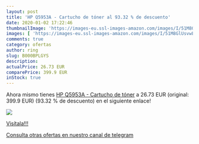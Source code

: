 ```yaml
---
layout: post
title: 'HP Q5953A - Cartucho de tóner al 93.32 % de descuento'
date: 2020-01-02 17:22:46
thumbnailImage: 'https://images-eu.ssl-images-amazon.com/images/I/51M8GlUsvwL._SL200_.jpg'
images: [ 'https://images-eu.ssl-images-amazon.com/images/I/51M8GlUsvwL._SL200_.jpg' ]
comments: true
category: ofertas
author: ring
slug: B000BPLGYS
description:
actualPrice: 26.73 EUR
comparePrice: 399.9 EUR
inStock: true
---
```


Ahora mismo tienes [HP Q5953A - Cartucho de tóner](https://www.amazon.com/dp/B000BPLGYS/?tag=redken08-20) a 26.73 EUR (original: 399.9 EUR) (93.32 %  de descuento) en el siguiente enlace!

[![](https://images-eu.ssl-images-amazon.com/images/I/51M8GlUsvwL._SL200_.jpg)](https://www.amazon.com/dp/B000BPLGYS/?tag=redken08-20)

[Visítala!!!](https://www.amazon.com/dp/B000BPLGYS/?tag=redken08-20)

[Consulta otras ofertas en nuestro canal de telegram](https://t.me/s/ofertas25)
